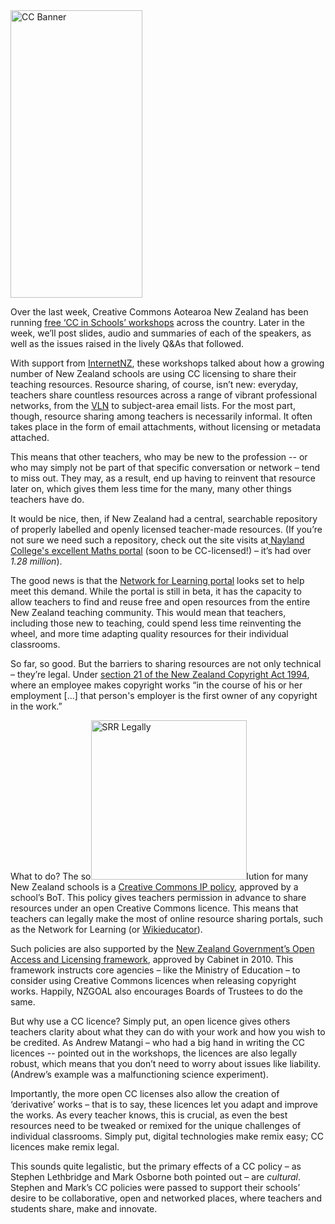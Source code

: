 <html><body><a href="http://creativecommons.org.nz/wp-content/uploads/2014/03/CC-Banner.png"><img class="alignright  wp-image-5223" alt="CC Banner" src="http://creativecommons.org.nz/wp-content/uploads/2014/03/CC-Banner.png" width="211" height="460"></a>



Over the last week, Creative Commons Aotearoa New Zealand has been running <a title="Creative Commons Workshops" href="http://creativecommons.org.nz/schools">free ‘CC in Schools’ workshops</a> across the country. Later in the week, we’ll post slides, audio and summaries of each of the speakers, as well as the issues raised in the lively Q&amp;As that followed.



With support from <a href="https://internetnz.net.nz/" target="_blank">InternetNZ</a>, these workshops talked about how a growing number of New Zealand schools are using CC licensing to share their teaching resources. Resource sharing, of course, isn’t new: everyday, teachers share countless resources across a range of vibrant professional networks, from the <a href="http://www.vln.school.nz/" target="_blank">VLN</a> to subject-area email lists. For the most part, though, resource sharing among teachers is necessarily informal. It often takes place in the form of email attachments, without licensing or metadata attached.



This means that other teachers, who may be new to the profession -- or who may simply not be part of that specific conversation or network – tend to miss out. They may, as a result, end up having to reinvent that resource later on, which gives them less time for the many, many other things teachers have do.



It would be nice, then, if New Zealand had a central, searchable repository of properly labelled and openly licensed teacher-made resources. (If you’re not sure we need such a repository, check out the site visits at<a href="http://maths.nayland.school.nz/" target="_blank"> Nayland College's excellent Maths portal</a> (soon to be CC-licensed!) – it’s had over <i>1.28 million</i>).



The good news is that the <a href="http://www.n4l.co.nz/portal/" target="_blank">Network for Learning portal</a> looks set to help meet this demand. While the portal is still in beta, it has the capacity to allow teachers to find and reuse free and open resources from the entire New Zealand teaching community. This would mean that teachers, including those new to teaching, could spend less time reinventing the wheel, and more time adapting quality resources for their individual classrooms.



So far, so good. But the barriers to sharing resources are not only technical – they’re legal. Under <a href="http://www.legislation.govt.nz/act/public/1994/0143/latest/DLM345930.html" target="_blank">section 21 of the New Zealand Copyright Act 1994</a>, where an employee makes copyright works “in the course of his or her employment [...] that person's employer is the first owner of any copyright in the work.”



What to do? The so<a href="http://creativecommons.org.nz/wp-content/uploads/2014/03/SRR-Legally.png"><img class="wp-image-5229 alignleft" alt="SRR Legally" src="http://creativecommons.org.nz/wp-content/uploads/2014/03/SRR-Legally.png" width="249" height="255"></a>lution for many New Zealand schools is a <a href="http://wikieducator.org/Albany_Senior_High_School/Intellectual_property_policy" target="_blank">Creative Commons IP policy</a>, approved by a school’s BoT. This policy gives teachers permission in advance to share resources under an open Creative Commons licence. This means that teachers can legally make the most of online resource sharing portals, such as the Network for Learning (or <a href="http://wikieducator.org/Main_Page" target="_blank">Wikieducator</a>).



Such policies are also supported by the <a href="http://ict.govt.nz/guidance-and-resources/information-and-data/nzgoal/" target="_blank">New Zealand Government’s Open Access and Licensing framework</a>, approved by Cabinet in 2010. This framework instructs core agencies – like the Ministry of Education – to consider using Creative Commons licences when releasing copyright works. Happily, NZGOAL also encourages Boards of Trustees to do the same.



But why use a CC licence? Simply put, an open licence gives others teachers clarity about what they can do with your work and how you wish to be credited. As Andrew Matangi – who had a big hand in writing the CC licences -- pointed out in the workshops, the licences are also legally robust, which means that you don’t need to worry about issues like liability. (Andrew’s example was a malfunctioning science experiment).



Importantly, the more open CC licenses also allow the creation of ‘derivative’ works – that is to say, these licences let you adapt and improve the works. As every teacher knows, this is crucial, as even the best resources need to be tweaked or remixed for the unique challenges of individual classrooms. Simply put, digital technologies make remix easy; CC licences make remix legal.



This sounds quite legalistic, but the primary effects of a CC policy – as Stephen Lethbridge and Mark Osborne both pointed out – are <i>cultural</i>. Stephen and Mark’s CC policies were passed to support their schools’ desire to be collaborative, open and networked places, where teachers and students share, make and innovate.</body></html>